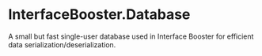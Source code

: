 InterfaceBooster.Database
=========================

A small but fast single-user database used in Interface Booster for efficient data serialization/deserialization.
